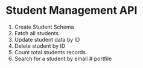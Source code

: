 # Student Management API

1. Create Student Schema
2. Fatch all students
3. Update student data by ID
4. Delete student by ID
5. Count total students records
6. Search for a student by email # portfile
